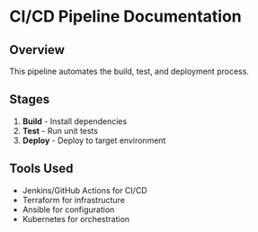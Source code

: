 # CI/CD Pipeline Documentation

## Overview
This pipeline automates the build, test, and deployment process.

## Stages
1. **Build** - Install dependencies
2. **Test** - Run unit tests
3. **Deploy** - Deploy to target environment

## Tools Used
- Jenkins/GitHub Actions for CI/CD
- Terraform for infrastructure
- Ansible for configuration
- Kubernetes for orchestration